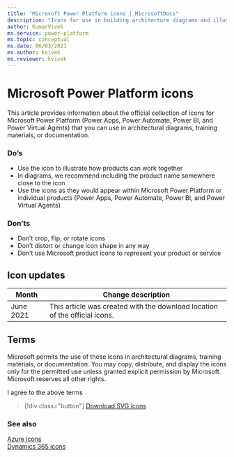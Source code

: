 ```yaml
---
title: "Microsoft Power Platform icons | MicrosoftDocs"
description: "Icons for use in building architecture diagrams and illustrations for Microsoft Power Platform."
author: KumarVivek
ms.service: power-platform
ms.topic: conceptual
ms.date: 06/03/2021
ms.author: kvivek
ms.reviewer: kvivek
---
```


# Microsoft Power Platform icons

This article provides information about the official collection of icons for Microsoft Power Platform (Power Apps, Power Automate, Power BI, and Power Virtual Agents) that you can use in architectural diagrams, training materials, or documentation.

### Do’s

- Use the icon to illustrate how products can work together
- In diagrams, we recommend including the product name somewhere close to the icon
- Use the icons as they would appear within Microsoft Power Platform or individual products (Power Apps, Power Automate, Power BI, and Power Virtual Agents)

### Don’ts

- Don’t crop, flip, or rotate icons
- Don’t distort or change icon shape in any way
- Don’t use Microsoft product icons to represent your product or service

## Icon updates

|Month|Change description|
|---|---|
|June 2021|This article was created with the download location of the official icons.|

## Terms

Microsoft permits the use of these icons in architectural diagrams, training materials, or documentation. You may copy, distribute, and display the icons only for the permitted use unless granted explicit permission by Microsoft. Microsoft reserves all other rights.


<div id="consent-checkbox">
I agree to the above terms
</div>

 > [!div class="button"]
 > [Download SVG icons](https://download.microsoft.com/download/e/f/4/ef434e60-8cdc-4dd1-9d9f-e58670e57ec1/PowerPlatform_scalable.zip)

### See also

[Azure icons](/azure/architecture/icons)<br/>
[Dynamics 365 icons](/dynamics365/get-started/icons)
